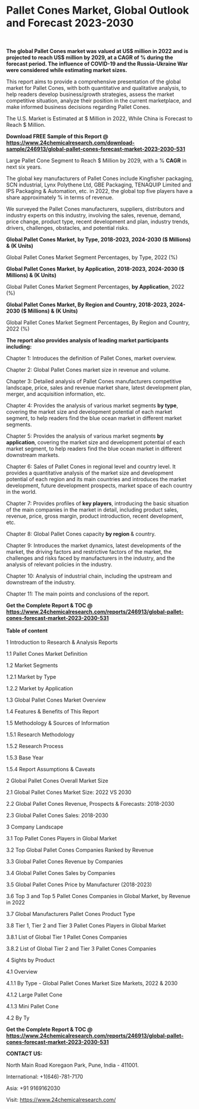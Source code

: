 <h1>Pallet Cones Market, Global Outlook and Forecast 2023-2030</h1><br/><p><strong>The global Pallet Cones market was valued at US$ million in 2022 and is projected to reach US$ million by 2029, at a <strong>CAGR</strong> of % during the forecast period. The influence of COVID-19 and the Russia-Ukraine War were considered while estimating market sizes.</strong></p><p>This report aims to provide a comprehensive presentation of the global market for Pallet Cones, with both quantitative and qualitative analysis, to help readers develop business/growth strategies, assess the market competitive situation, analyze their position in the current marketplace, and make informed business decisions regarding Pallet Cones.</p><p>The U.S. Market is Estimated at $ Million in 2022, While China is Forecast to Reach $ Million.</p><div><b>Download FREE Sample of this Report @ <a href="https://www.24chemicalresearch.com/download-sample/246913/global-pallet-cones-forecast-market-2023-2030-531">https://www.24chemicalresearch.com/download-sample/246913/global-pallet-cones-forecast-market-2023-2030-531</a></b></div><p>Large Pallet Cone Segment to Reach $ Million by 2029, with a % <strong><strong>CAGR</strong></strong> in next six years.</p><p>The global key manufacturers of Pallet Cones include Kingfisher packaging, SCN industrial, Lynx Polythene Ltd, GBE Packaging, TENAQUIP Limited and IPS Packaging & Automation, etc. in 2022, the global top five players have a share approximately % in terms of revenue.</p><p>We surveyed the Pallet Cones manufacturers, suppliers, distributors and industry experts on this industry, involving the sales, revenue, demand, price change, product type, recent development and plan, industry trends, drivers, challenges, obstacles, and potential risks.</p><p><strong>Global Pallet Cones Market, by Type, 2018-2023, 2024-2030 ($ Millions) & (K Units)</strong></p><p>Global Pallet Cones Market Segment Percentages, by Type, 2022 (%)</p><p><strong>Global Pallet Cones Market, <strong>by Application</strong>, 2018-2023, 2024-2030 ($ Millions) & (K Units)</strong></p><p>Global Pallet Cones Market Segment Percentages, <strong>by Application</strong>, 2022 (%)</p><p><strong>Global Pallet Cones Market, By Region and Country, 2018-2023, 2024-2030 ($ Millions) & (K Units)</strong></p><p>Global Pallet Cones Market Segment Percentages, By Region and Country, 2022 (%)</p><p><strong>The report also provides analysis of leading market participants including:</strong></p><p>Chapter 1: Introduces the definition of Pallet Cones, market overview.</p><p>Chapter 2: Global Pallet Cones market size in revenue and volume.</p><p>Chapter 3: Detailed analysis of Pallet Cones manufacturers competitive landscape, price, sales and revenue market share, latest development plan, merger, and acquisition information, etc.</p><p>Chapter 4: Provides the analysis of various market segments <strong>by type</strong>, covering the market size and development potential of each market segment, to help readers find the blue ocean market in different market segments.</p><p>Chapter 5: Provides the analysis of various market segments <strong><strong>by application</strong></strong>, covering the market size and development potential of each market segment, to help readers find the blue ocean market in different downstream markets.</p><p>Chapter 6: Sales of Pallet Cones in regional level and country level. It provides a quantitative analysis of the market size and development potential of each region and its main countries and introduces the market development, future development prospects, market space of each country in the world.</p><p>Chapter 7: Provides profiles of <strong><strong>key players</strong></strong>, introducing the basic situation of the main companies in the market in detail, including product sales, revenue, price, gross margin, product introduction, recent development, etc.</p><p>Chapter 8: Global Pallet Cones capacity <strong>by region </strong>& country.</p><p>Chapter 9: Introduces the market dynamics, latest developments of the market, the driving factors and restrictive factors of the market, the challenges and risks faced by manufacturers in the industry, and the analysis of relevant policies in the industry.</p><p>Chapter 10: Analysis of industrial chain, including the upstream and downstream of the industry.</p><p>Chapter 11: The main points and conclusions of the report.</p><div><b>Get the Complete Report & TOC @ <a href="https://www.24chemicalresearch.com/reports/246913/global-pallet-cones-forecast-market-2023-2030-531">https://www.24chemicalresearch.com/reports/246913/global-pallet-cones-forecast-market-2023-2030-531</a></b></div><br><b>Table of content</b><p>1 Introduction to Research & Analysis Reports<br />
 
  1.1 Pallet Cones Market Definition<br />
 
  1.2 Market Segments<br />
 
  1.2.1 Market by Type<br />
 
  1.2.2 Market by Application<br />
 
  1.3 Global Pallet Cones Market Overview<br />
 
  1.4 Features & Benefits of This Report<br />
 
  1.5 Methodology & Sources of Information<br />
 
  1.5.1 Research Methodology<br />
 
  1.5.2 Research Process<br />
 
  1.5.3 Base Year<br />
 
  1.5.4 Report Assumptions & Caveats<br />
 
 2 Global Pallet Cones Overall Market Size<br />
 
  2.1 Global Pallet Cones Market Size: 2022 VS 2030<br />
 
  2.2 Global Pallet Cones Revenue, Prospects & Forecasts: 2018-2030<br />
 
  2.3 Global Pallet Cones Sales: 2018-2030<br />
 
 3 Company Landscape<br />
 
  3.1 Top Pallet Cones Players in Global Market<br />
 
  3.2 Top Global Pallet Cones Companies Ranked by Revenue<br />
 
  3.3 Global Pallet Cones Revenue by Companies<br />
 
  3.4 Global Pallet Cones Sales by Companies<br />
 
  3.5 Global Pallet Cones Price by Manufacturer (2018-2023)<br />
 
  3.6 Top 3 and Top 5 Pallet Cones Companies in Global Market, by Revenue in 2022<br />
 
  3.7 Global Manufacturers Pallet Cones Product Type<br />
 
  3.8 Tier 1, Tier 2 and Tier 3 Pallet Cones Players in Global Market<br />
 
  3.8.1 List of Global Tier 1 Pallet Cones Companies<br />
 
  3.8.2 List of Global Tier 2 and Tier 3 Pallet Cones Companies<br />
 
 4 Sights by Product<br />
 
  4.1 Overview<br />
 
  4.1.1 By Type - Global Pallet Cones Market Size Markets, 2022 & 2030<br />
 
  4.1.2 Large Pallet Cone<br />
 
  4.1.3 Mini Pallet Cone<br />
 
  4.2 By Ty<br><div><b>Get the Complete Report & TOC @ <a href="https://www.24chemicalresearch.com/reports/246913/global-pallet-cones-forecast-market-2023-2030-531">https://www.24chemicalresearch.com/reports/246913/global-pallet-cones-forecast-market-2023-2030-531</a></b></div></p>
 
 <b>CONTACT US:</b><br>
 
 North Main Road Koregaon Park, Pune, India - 411001.<br/>
 
 International: +1(646)-781-7170<br/>
 
 Asia: +91 9169162030<br/>
 
 Visit: <a href="https://www.24chemicalresearch.com/">https://www.24chemicalresearch.com/</a>
 
 <br>